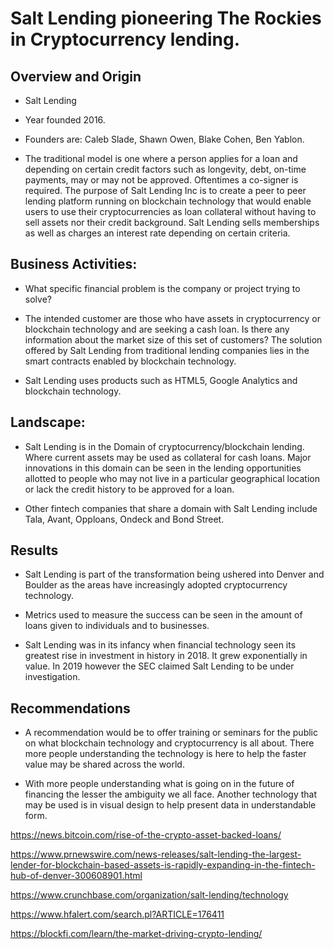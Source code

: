 # Salt Lending pioneering The Rockies in Cryptocurrency lending.

## Overview and Origin

* Salt Lending

*  Year founded 2016.

*  Founders are: Caleb Slade, Shawn Owen, Blake Cohen, Ben Yablon.

* The traditional model is one where a person applies for a loan and depending on certain credit factors such as longevity, debt, on-time payments, may or may not be approved. Oftentimes a co-signer is required. The purpose of Salt Lending Inc is to create a peer to peer lending platform running on blockchain technology that would enable users to use their cryptocurrencies as loan collateral without having to sell assets nor their credit background. Salt Lending sells memberships as well as charges an interest rate depending on certain criteria.


## Business Activities:

* What specific financial problem is the company or project trying to solve?

* The intended customer are those who have assets in cryptocurrency or blockchain technology and are seeking a cash loan.  Is there any information about the market size of this set of customers?
The solution offered by Salt Lending from traditional lending companies lies in the smart contracts enabled by blockchain technology.

* Salt Lending uses products such as HTML5, Google Analytics and blockchain technology. 


## Landscape:

* Salt Lending is in the Domain of cryptocurrency/blockchain lending. Where current assets may be used as collateral for cash loans. Major innovations in this domain can be seen in the lending opportunities allotted to people who may not live in a particular geographical location or lack the credit history to be approved for a loan.

* Other fintech companies that share a domain with Salt Lending include Tala, Avant, Opploans, Ondeck and Bond Street.


## Results

* Salt Lending is part of the transformation being ushered into Denver and Boulder as the areas have increasingly adopted cryptocurrency technology.

* Metrics used to measure the success can be seen in the amount of loans given to individuals and to businesses. 

* Salt Lending was in its infancy when financial technology seen its greatest rise in investment in history in 2018. It grew exponentially in value. In 2019 however the SEC claimed Salt Lending to be under investigation. 


## Recommendations

* A recommendation would be to offer training or seminars for the public on what blockchain technology and cryptocurrency is all about. There more people understanding the technology is here to help the faster value may be shared across the world.

* With more people understanding what is going on in the future of financing the lesser the ambiguity we all face. Another technology that may be used is in visual design to help present data in understandable form.


https://news.bitcoin.com/rise-of-the-crypto-asset-backed-loans/

https://www.prnewswire.com/news-releases/salt-lending-the-largest-lender-for-blockchain-based-assets-is-rapidly-expanding-in-the-fintech-hub-of-denver-300608901.html

https://www.crunchbase.com/organization/salt-lending/technology
 
https://www.hfalert.com/search.pl?ARTICLE=176411

https://blockfi.com/learn/the-market-driving-crypto-lending/


